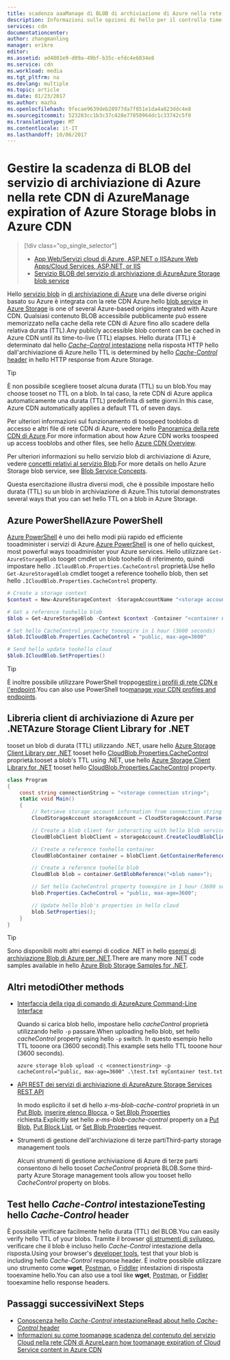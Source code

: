 ```yaml
---
title: scadenza aaaManage di BLOB di archiviazione di Azure nella rete CDN di Azure | Documenti Microsoft
description: Informazioni sulle opzioni di hello per il controllo time-to-live per BLOB nella rete CDN di Azure la memorizzazione nella cache.
services: cdn
documentationcenter: 
author: zhangmanling
manager: erikre
editor: 
ms.assetid: ad4801e9-d09a-49bf-b35c-efdc4e6034e8
ms.service: cdn
ms.workload: media
ms.tgt_pltfrm: na
ms.devlang: multiple
ms.topic: article
ms.date: 01/23/2017
ms.author: mazha
ms.openlocfilehash: 9fecae9639deb28977da7f851e1da4a823ddc4e8
ms.sourcegitcommit: 523283cc1b3c37c428e77850964dc1c33742c5f0
ms.translationtype: MT
ms.contentlocale: it-IT
ms.lasthandoff: 10/06/2017
---
```

# <a name="manage-expiration-of-azure-storage-blobs-in-azure-cdn"></a><span data-ttu-id="c6d0f-103">Gestire la scadenza di BLOB del servizio di archiviazione di Azure nella rete CDN di Azure</span><span class="sxs-lookup"><span data-stu-id="c6d0f-103">Manage expiration of Azure Storage blobs in Azure CDN</span></span>
> [!div class="op_single_selector"]
> * [<span data-ttu-id="c6d0f-104">App Web/Servizi cloud di Azure, ASP.NET o IIS</span><span class="sxs-lookup"><span data-stu-id="c6d0f-104">Azure Web Apps/Cloud Services, ASP.NET, or IIS</span></span>](cdn-manage-expiration-of-cloud-service-content.md)
> * [<span data-ttu-id="c6d0f-105">Servizio BLOB del servizio di archiviazione di Azure</span><span class="sxs-lookup"><span data-stu-id="c6d0f-105">Azure Storage blob service</span></span>](cdn-manage-expiration-of-blob-content.md)
> 
> 

<span data-ttu-id="c6d0f-106">Hello [servizio blob](../storage/common/storage-introduction.md#blob-storage) in [di archiviazione di Azure](../storage/common/storage-introduction.md) una delle diverse origini basato su Azure è integrata con la rete CDN Azure.</span><span class="sxs-lookup"><span data-stu-id="c6d0f-106">hello [blob service](../storage/common/storage-introduction.md#blob-storage) in [Azure Storage](../storage/common/storage-introduction.md) is one of several Azure-based origins integrated with Azure CDN.</span></span>  <span data-ttu-id="c6d0f-107">Qualsiasi contenuto BLOB accessibile pubblicamente può essere memorizzato nella cache della rete CDN di Azure fino allo scadere della relativa durata (TTL).</span><span class="sxs-lookup"><span data-stu-id="c6d0f-107">Any publicly accessible blob content can be cached in Azure CDN until its time-to-live (TTL) elapses.</span></span>  <span data-ttu-id="c6d0f-108">Hello durata (TTL) è determinato dal hello [ *Cache-Control* intestazione](http://www.w3.org/Protocols/rfc2616/rfc2616-sec14.html#sec14.9) nella risposta HTTP hello dall'archiviazione di Azure.</span><span class="sxs-lookup"><span data-stu-id="c6d0f-108">hello TTL is determined by hello [*Cache-Control* header](http://www.w3.org/Protocols/rfc2616/rfc2616-sec14.html#sec14.9) in hello HTTP response from Azure Storage.</span></span>

> [!TIP]
> <span data-ttu-id="c6d0f-109">È non possibile scegliere tooset alcuna durata (TTL) su un blob.</span><span class="sxs-lookup"><span data-stu-id="c6d0f-109">You may choose tooset no TTL on a blob.</span></span>  <span data-ttu-id="c6d0f-110">In tal caso, la rete CDN di Azure applica automaticamente una durata (TTL) predefinita di sette giorni.</span><span class="sxs-lookup"><span data-stu-id="c6d0f-110">In this case, Azure CDN automatically applies a default TTL of seven days.</span></span>
> 
> <span data-ttu-id="c6d0f-111">Per ulteriori informazioni sul funzionamento di toospeed tooblobs di accesso e altri file di rete CDN di Azure, vedere hello [Panoramica della rete CDN di Azure](cdn-overview.md).</span><span class="sxs-lookup"><span data-stu-id="c6d0f-111">For more information about how Azure CDN works toospeed up access tooblobs and other files, see hello [Azure CDN Overview](cdn-overview.md).</span></span>
> 
> <span data-ttu-id="c6d0f-112">Per ulteriori informazioni su hello servizio blob di archiviazione di Azure, vedere [concetti relativi al servizio Blob](https://msdn.microsoft.com/library/dd179376.aspx).</span><span class="sxs-lookup"><span data-stu-id="c6d0f-112">For more details on hello Azure Storage blob service, see [Blob Service Concepts](https://msdn.microsoft.com/library/dd179376.aspx).</span></span> 
> 
> 

<span data-ttu-id="c6d0f-113">Questa esercitazione illustra diversi modi, che è possibile impostare hello durata (TTL) su un blob in archiviazione di Azure.</span><span class="sxs-lookup"><span data-stu-id="c6d0f-113">This tutorial demonstrates several ways that you can set hello TTL on a blob in Azure Storage.</span></span>  

## <a name="azure-powershell"></a><span data-ttu-id="c6d0f-114">Azure PowerShell</span><span class="sxs-lookup"><span data-stu-id="c6d0f-114">Azure PowerShell</span></span>
<span data-ttu-id="c6d0f-115">[Azure PowerShell](/powershell/azure/overview) è uno dei hello modi più rapido ed efficiente tooadminister i servizi di Azure.</span><span class="sxs-lookup"><span data-stu-id="c6d0f-115">[Azure PowerShell](/powershell/azure/overview) is one of hello quickest, most powerful ways tooadminister your Azure services.</span></span>  <span data-ttu-id="c6d0f-116">Hello utilizzare `Get-AzureStorageBlob` tooget cmdlet un blob toohello di riferimento, quindi impostare hello `.ICloudBlob.Properties.CacheControl` proprietà.</span><span class="sxs-lookup"><span data-stu-id="c6d0f-116">Use hello `Get-AzureStorageBlob` cmdlet tooget a reference toohello blob, then set hello `.ICloudBlob.Properties.CacheControl` property.</span></span> 

```powershell
# Create a storage context
$context = New-AzureStorageContext -StorageAccountName "<storage account name>" -StorageAccountKey "<storage account key>"

# Get a reference toohello blob
$blob = Get-AzureStorageBlob -Context $context -Container "<container name>" -Blob "<blob name>"

# Set hello CacheControl property tooexpire in 1 hour (3600 seconds)
$blob.ICloudBlob.Properties.CacheControl = "public, max-age=3600"

# Send hello update toohello cloud
$blob.ICloudBlob.SetProperties()
```

> [!TIP]
> <span data-ttu-id="c6d0f-117">È inoltre possibile utilizzare PowerShell troppo[gestire i profili di rete CDN e l'endpoint](cdn-manage-powershell.md).</span><span class="sxs-lookup"><span data-stu-id="c6d0f-117">You can also use PowerShell too[manage your CDN profiles and endpoints](cdn-manage-powershell.md).</span></span>
> 
> 

## <a name="azure-storage-client-library-for-net"></a><span data-ttu-id="c6d0f-118">Libreria client di archiviazione di Azure per .NET</span><span class="sxs-lookup"><span data-stu-id="c6d0f-118">Azure Storage Client Library for .NET</span></span>
<span data-ttu-id="c6d0f-119">tooset un blob di durata (TTL) utilizzando .NET, usare hello [Azure Storage Client Library per .NET](../storage/blobs/storage-dotnet-how-to-use-blobs.md) tooset hello [CloudBlob.Properties.CacheControl](https://msdn.microsoft.com/library/microsoft.windowsazure.storage.blob.blobproperties.cachecontrol.aspx) proprietà.</span><span class="sxs-lookup"><span data-stu-id="c6d0f-119">tooset a blob's TTL using .NET, use hello [Azure Storage Client Library for .NET](../storage/blobs/storage-dotnet-how-to-use-blobs.md) tooset hello [CloudBlob.Properties.CacheControl](https://msdn.microsoft.com/library/microsoft.windowsazure.storage.blob.blobproperties.cachecontrol.aspx) property.</span></span>

```csharp
class Program
{
    const string connectionString = "<storage connection string>";
    static void Main()
    {
        // Retrieve storage account information from connection string
        CloudStorageAccount storageAccount = CloudStorageAccount.Parse(connectionString);

        // Create a blob client for interacting with hello blob service.
        CloudBlobClient blobClient = storageAccount.CreateCloudBlobClient();

        // Create a reference toohello container
        CloudBlobContainer container = blobClient.GetContainerReference("<container name>");

        // Create a reference toohello blob
        CloudBlob blob = container.GetBlobReference("<blob name>");

        // Set hello CacheControl property tooexpire in 1 hour (3600 seconds)
        blob.Properties.CacheControl = "public, max-age=3600";

        // Update hello blob's properties in hello cloud
        blob.SetProperties();
    }
}
```

> [!TIP]
> <span data-ttu-id="c6d0f-120">Sono disponibili molti altri esempi di codice .NET in hello [esempi di archiviazione Blob di Azure per .NET](https://azure.microsoft.com/documentation/samples/storage-blob-dotnet-getting-started/).</span><span class="sxs-lookup"><span data-stu-id="c6d0f-120">There are many more .NET code samples available in hello [Azure Blob Storage Samples for .NET](https://azure.microsoft.com/documentation/samples/storage-blob-dotnet-getting-started/).</span></span>
> 
> 

## <a name="other-methods"></a><span data-ttu-id="c6d0f-121">Altri metodi</span><span class="sxs-lookup"><span data-stu-id="c6d0f-121">Other methods</span></span>
* [<span data-ttu-id="c6d0f-122">Interfaccia della riga di comando di Azure</span><span class="sxs-lookup"><span data-stu-id="c6d0f-122">Azure Command-Line Interface</span></span>](../cli-install-nodejs.md)
  
    <span data-ttu-id="c6d0f-123">Quando si carica blob hello, impostare hello *cacheControl* proprietà utilizzando hello `-p` passare.</span><span class="sxs-lookup"><span data-stu-id="c6d0f-123">When uploading hello blob, set hello *cacheControl* property using hello `-p` switch.</span></span>  <span data-ttu-id="c6d0f-124">In questo esempio hello TTL tooone ora (3600 secondi).</span><span class="sxs-lookup"><span data-stu-id="c6d0f-124">This example sets hello TTL tooone hour (3600 seconds).</span></span>
  
    ```text
    azure storage blob upload -c <connectionstring> -p cacheControl="public, max-age=3600" .\test.txt myContainer test.txt
    ```
* [<span data-ttu-id="c6d0f-125">API REST dei servizi di archiviazione di Azure</span><span class="sxs-lookup"><span data-stu-id="c6d0f-125">Azure Storage Services REST API</span></span>](https://msdn.microsoft.com/library/azure/dd179355.aspx)
  
    <span data-ttu-id="c6d0f-126">In modo esplicito il set di hello *x-ms-blob-cache-control* proprietà in un [Put Blob](https://msdn.microsoft.com/en-us/library/azure/dd179451.aspx), [inserire elenco Blocca](https://msdn.microsoft.com/en-us/library/azure/dd179467.aspx), o [Set Blob Properties](https://msdn.microsoft.com/library/azure/ee691966.aspx) richiesta.</span><span class="sxs-lookup"><span data-stu-id="c6d0f-126">Explicitly set hello *x-ms-blob-cache-control* property on a [Put Blob](https://msdn.microsoft.com/en-us/library/azure/dd179451.aspx), [Put Block List](https://msdn.microsoft.com/en-us/library/azure/dd179467.aspx), or [Set Blob Properties](https://msdn.microsoft.com/library/azure/ee691966.aspx) request.</span></span>
* <span data-ttu-id="c6d0f-127">Strumenti di gestione dell'archiviazione di terze parti</span><span class="sxs-lookup"><span data-stu-id="c6d0f-127">Third-party storage management tools</span></span>
  
    <span data-ttu-id="c6d0f-128">Alcuni strumenti di gestione archiviazione di Azure di terze parti consentono di hello tooset *CacheControl* proprietà BLOB.</span><span class="sxs-lookup"><span data-stu-id="c6d0f-128">Some third-party Azure Storage management tools allow you tooset hello *CacheControl* property on blobs.</span></span> 

## <a name="testing-hello-cache-control-header"></a><span data-ttu-id="c6d0f-129">Test hello *Cache-Control* intestazione</span><span class="sxs-lookup"><span data-stu-id="c6d0f-129">Testing hello *Cache-Control* header</span></span>
<span data-ttu-id="c6d0f-130">È possibile verificare facilmente hello durata (TTL) del BLOB.</span><span class="sxs-lookup"><span data-stu-id="c6d0f-130">You can easily verify hello TTL of your blobs.</span></span>  <span data-ttu-id="c6d0f-131">Tramite il browser [gli strumenti di sviluppo](https://developer.microsoft.com/microsoft-edge/platform/documentation/f12-devtools-guide/), verificare che il blob è incluso hello *Cache-Control* intestazione della risposta.</span><span class="sxs-lookup"><span data-stu-id="c6d0f-131">Using your browser's [developer tools](https://developer.microsoft.com/microsoft-edge/platform/documentation/f12-devtools-guide/), test that your blob is including hello *Cache-Control* response header.</span></span>  <span data-ttu-id="c6d0f-132">È inoltre possibile utilizzare uno strumento come **wget**, [Postman](https://www.getpostman.com/), o [Fiddler](http://www.telerik.com/fiddler) intestazioni di risposta tooexamine hello.</span><span class="sxs-lookup"><span data-stu-id="c6d0f-132">You can also use a tool like **wget**, [Postman](https://www.getpostman.com/), or [Fiddler](http://www.telerik.com/fiddler) tooexamine hello response headers.</span></span>

## <a name="next-steps"></a><span data-ttu-id="c6d0f-133">Passaggi successivi</span><span class="sxs-lookup"><span data-stu-id="c6d0f-133">Next Steps</span></span>
* [<span data-ttu-id="c6d0f-134">Conoscenza hello *Cache-Control* intestazione</span><span class="sxs-lookup"><span data-stu-id="c6d0f-134">Read about hello *Cache-Control* header</span></span>](http://www.w3.org/Protocols/rfc2616/rfc2616-sec14.html#sec14.9)
* [<span data-ttu-id="c6d0f-135">Informazioni su come toomanage scadenza del contenuto del servizio Cloud nella rete CDN di Azure</span><span class="sxs-lookup"><span data-stu-id="c6d0f-135">Learn how toomanage expiration of Cloud Service content in Azure CDN</span></span>](cdn-manage-expiration-of-cloud-service-content.md)

